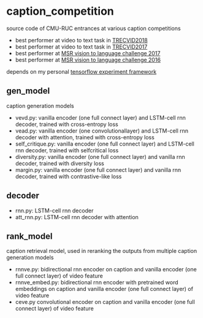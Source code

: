 # caption_competition
source code of CMU-RUC entrances at various caption competitions

* best performer at video to text task in [TRECVID2018](https://www-nlpir.nist.gov/projects/tv2018/Tasks/vtt/)
* best performer at video to text task in [TRECVID2017](https://www-nlpir.nist.gov/projects/tv2017/Tasks/vtt/)
* best performer at [MSR vision to language challenge 2017](http://ms-multimedia-challenge.com/2017/challenge)
* best performer at [MSR vision to language challenge 2016](http://ms-multimedia-challenge.com/2016/challenge)

depends on my personal [tensorflow experiment framework](https://github.com/marshimarocj/tf_expr_framework)

## gen_model
caption generation models
* vevd.py: vanilla encoder (one full connect layer) and LSTM-cell rnn decoder, trained with cross-entropy loss
* vead.py: vanilla encoder (one convolutionallayer) and LSTM-cell rnn decoder with attention, trained with cross-entropy loss
* self_critique.py: vanilla encoder (one full connect layer) and LSTM-cell rnn decoder, trained with selfcritical loss
* diversity.py: vanilla encoder (one full connect layer) and vanilla rnn decoder, trained with diversity loss
* margin.py: vanilla encoder (one full connect layer) and vanilla rnn decoder, trained with contrastive-like loss

## decoder
* rnn.py: LSTM-cell rnn decoder
* att_rnn.py: LSTM-cell rnn decoder with attention

## rank_model
caption retrieval model, used in reranking the outputs from multiple caption generation models
* rnnve.py: bidirectional rnn encoder on caption and vanilla encoder (one full connect layer) of video feature
* rnnve_embed.py: bidirectional rnn encoder with pretrained word embeddings on caption and vanilla encoder (one full connect layer) of video feature
* ceve.py convolutional encoder on caption and vanilla encoder (one full connect layer) of video feature
